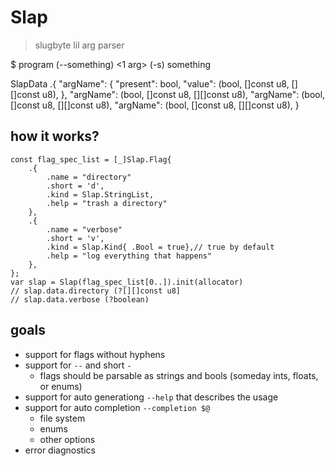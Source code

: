 # Slap
> slugbyte lil arg parser

$ program (--something) <1 arg> (-s) <no arg> something  <many args>


SlapData .{
  "argName": {
      "present": bool,
      "value": (bool, []const u8, [][]const u8),
  },
  "argName": (bool, []const u8, [][]const u8),
  "argName": (bool, []const u8, [][]const u8),
  "argName": (bool, []const u8, [][]const u8),
}

## how it works?
```zig
const flag_spec_list = [_]Slap.Flag{
    .{
        .name = "directory"
        .short = 'd',
        .kind = Slap.StringList,
        .help = "trash a directory"
    },
    .{
        .name = "verbose"
        .short = 'v',
        .kind = Slap.Kind{ .Bool = true},// true by default
        .help = "log everything that happens"
    },
};
var slap = Slap(flag_spec_list[0..]).init(allocator)
// slap.data.directory (?[][]const u8]
// slap.data.verbose (?boolean)
```

## goals
* support for flags without hyphens
* support for `--` and short `-` 
    * flags should be parsable as strings and bools (someday ints, floats, or enums)
* support for auto generationg `--help` that describes the usage
* support for auto completion `--completion $@`
    * file system
    * enums
    * other options
* error diagnostics
